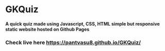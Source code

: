 # GKQuiz
#### A quick quiz made using Javascript, CSS, HTML simple but responsive static website hosted on Github Pages
### Check live here https://pantvasu8.github.io/GKQuiz/
